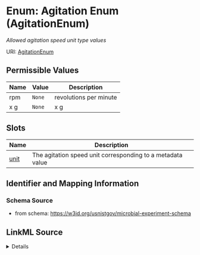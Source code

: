 # Enum: Agitation Enum (AgitationEnum)




_Allowed agitation speed unit type values_





URI: [AgitationEnum](AgitationEnum.md)

## Permissible Values

| Name | Value | Description |
| --- | --- | --- |
| rpm | `None` | revolutions per minute |
| x g | `None` | x g |




## Slots

| Name | Description |
| ---  | --- |
| [unit](unit.md) | The agitation speed unit corresponding to a metadata value |






## Identifier and Mapping Information







### Schema Source


* from schema: https://w3id.org/usnistgov/microbial-experiment-schema






## LinkML Source

<details>
```yaml
name: AgitationEnum
description: Allowed agitation speed unit type values
title: Agitation Enum
from_schema: https://w3id.org/usnistgov/microbial-experiment-schema
rank: 1000
permissible_values:
  rpm:
    text: rpm
    description: revolutions per minute
  x g:
    text: x g
    description: x g
    todos:
    - Get better description of this value

```
</details>
